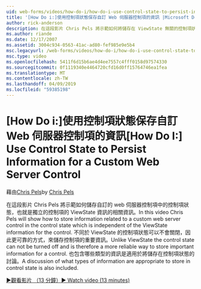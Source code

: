 ```yaml
---
uid: web-forms/videos/how-do-i/how-do-i-use-control-state-to-persist-information-for-a-custom-web-server-control
title: '[How Do i:]使用控制項狀態保存自訂 Web 伺服器控制項的資訊 |Microsoft Docs'
author: rick-anderson
description: 在這段影片 Chris Pels 將示範如何將儲存在 ViewState 無關的控制項狀態的自訂 web 伺服器控制項的相關資訊...
ms.author: riande
ms.date: 12/17/2007
ms.assetid: 3004c934-0563-41ac-ad80-fef985e9e5b4
msc.legacyurl: /web-forms/videos/how-do-i/how-do-i-use-control-state-to-persist-information-for-a-custom-web-server-control
msc.type: video
ms.openlocfilehash: 5411f6d15b6ae4d4ee7557c4fff0158d97574330
ms.sourcegitcommit: 0f1119340e4464720cfd16d0ff15764746ea1fea
ms.translationtype: MT
ms.contentlocale: zh-TW
ms.lasthandoff: 04/09/2019
ms.locfileid: "59385198"
---
```

# <a name="how-do-i-use-control-state-to-persist-information-for-a-custom-web-server-control"></a><span data-ttu-id="b84fd-103">[How Do i:]使用控制項狀態保存自訂 Web 伺服器控制項的資訊</span><span class="sxs-lookup"><span data-stu-id="b84fd-103">[How Do I:] Use Control State to Persist Information for a Custom Web Server Control</span></span>

<span data-ttu-id="b84fd-104">藉由[Chris Pels](https://twitter.com/chrispels)</span><span class="sxs-lookup"><span data-stu-id="b84fd-104">by [Chris Pels](https://twitter.com/chrispels)</span></span>

<span data-ttu-id="b84fd-105">在這段影片 Chris Pels 將示範如何儲存自訂的 web 伺服器控制項中的控制項狀態，也就是獨立的控制項的 ViewState 資訊的相關資訊。</span><span class="sxs-lookup"><span data-stu-id="b84fd-105">In this video Chris Pels will show how to store information related to a custom web server control in the control state which is independent of the ViewState information for the control.</span></span> <span data-ttu-id="b84fd-106">不同於 ViewState 的控制項狀態可以不會關閉，因此更可靠的方式，來儲存控制項的重要資訊。</span><span class="sxs-lookup"><span data-stu-id="b84fd-106">Unlike ViewState the control state can not be turned off and is therefore a more reliable way to store important information for a control.</span></span> <span data-ttu-id="b84fd-107">也包含哪些類型的資訊是適用於將儲存在控制項狀態的討論。</span><span class="sxs-lookup"><span data-stu-id="b84fd-107">A discussion of what types of information are appropriate to store in control state is also included.</span></span>

[<span data-ttu-id="b84fd-108">&#9654;觀看影片 （13 分鐘）</span><span class="sxs-lookup"><span data-stu-id="b84fd-108">&#9654; Watch video (13 minutes)</span></span>](https://channel9.msdn.com/Blogs/ASP-NET-Site-Videos/how-do-i-use-control-state-to-persist-information-for-a-custom-web-server-control)
